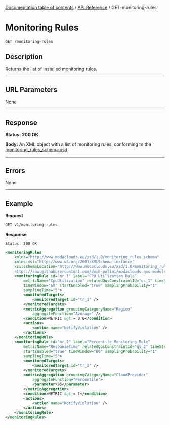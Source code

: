 [Documentation table of contents](../../TOC.md) / [API Reference](../../api.md) / GET-monitoring-rules

# Monitoring Rules

	GET /monitoring-rules

## Description
Returns the list of installed monitoring rules.

***

## URL Parameters

None

***

## Response

**Status:** **200 OK**

**Body:** An XML object with a list of monitoring rules, conforming to the [monitoring_rules_schema.xsd][].

***

## Errors

None

***

## Example
**Request**

	GET v1/monitoring-rules

**Response**

	Status: 200 OK

``` xml
<monitoringRules
	xmlns="http://www.modaclouds.eu/xsd/1.0/monitoring_rules_schema"
	xmlns:xsi="http://www.w3.org/2001/XMLSchema-instance"
	xsi:schemaLocation="http://www.modaclouds.eu/xsd/1.0/monitoring_rules_schema
	https://raw.githubusercontent.com/deib-polimi/modaclouds-qos-models/v1.0/metamodels/monitoringrules/monitoring_rules_schema.xsd">
	<monitoringRule id="mr_1" label="CPU Utilization Rule"
		metricName="CpuUtilization" relatedQosConstraintId="qs_1" timeStep="60"
		timeWindow="60" startEnabled="true" samplingProbability="1"
		samplingTime="5">
		<monitoredTargets>
			<monitoredTarget id="tr_1" />
		</monitoredTargets>
		<metricAggregation groupingCategoryName="Region"
			aggregateFunction="Average" />
		<condition>METRIC &gt;= 0.6</condition>
		<actions>
			<action name="NotifyViolation" />
		</actions>
	</monitoringRule>
	<monitoringRule id="mr_2" label="Percentile Monitoring Rule"
		metricName="ResponseTime" relatedQosConstraintId="qs_2" timeStep="60"
		startEnabled="true" timeWindow="60" samplingProbability="1"
		samplingTime="5">
		<monitoredTargets>
			<monitoredTarget id="tr_2" />
		</monitoredTargets>
		<metricAggregation groupingCategoryName="CloudProvider"
			aggregateFunction="Percentile">
			<parameter>95</parameter>
		</metricAggregation>
		<condition>METRIC &gt;= 1</condition>
		<actions>
			<action name="NotifyViolation" />
		</actions>
	</monitoringRule>
</monitoringRules>
```

[monitoring_rules_schema.xsd]: https://raw.githubusercontent.com/deib-polimi/modaclouds-qos-models/v1.0/metamodels/monitoringrules/monitoring_rules_schema.xsd